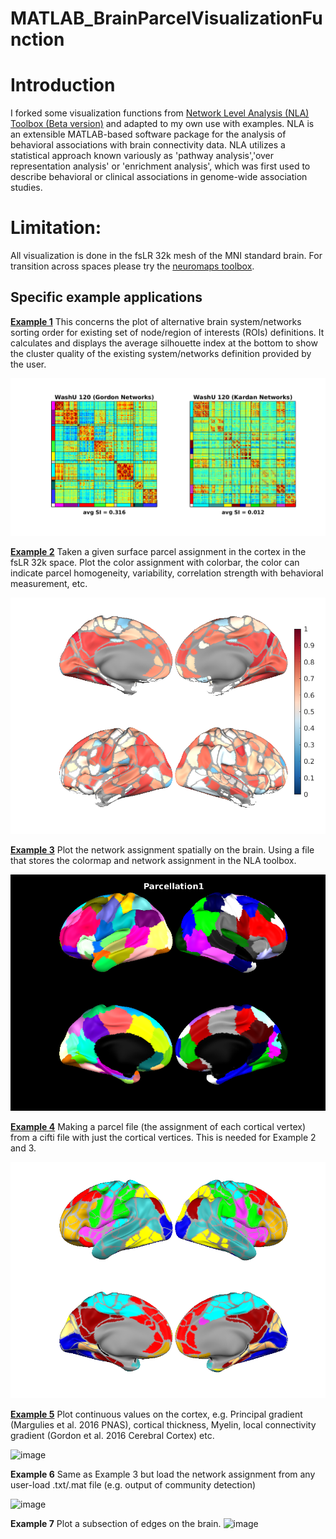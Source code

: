 # MATLAB_BrainParcelVisualizationFunction

# Introduction
I forked some visualization functions from [Network Level Analysis (NLA) Toolbox (Beta version)](https://github.com/mwheelock/Network-Level-Analysis) and adapted to my own use with examples. NLA is an extensible MATLAB-based software package for the analysis of behavioral associations with brain connectivity data. NLA utilizes a statistical approach known variously as 'pathway analysis','over representation analysis' or 'enrichment analysis', which was first used to describe behavioral or clinical associations in genome-wide association studies.

# Limitation: 
All visualization is done in the fsLR 32k mesh of the MNI standard brain. For transition across spaces please try the [neuromaps toolbox](https://github.com/netneurolab/neuromaps).

## Specific example applications
[**Example 1**](https://github.com/cindyhfls/MATLAB_BrainParcelVisualizationFunctions/blob/main/NLA%20visualizationfunctions/Example1_plot_FC_with_silhouette.m)
This concerns the plot of alternative brain system/networks sorting order for existing set of node/region of interests (ROIs) definitions. It calculates and displays the average silhouette index at the bottom to show the cluster quality of the existing system/networks definition provided by the user.

![image](https://github.com/cindyhfls/Network-Level-Analysis/blob/main/NLA%20visualizationfunctions/Example1.png)

[**Example 2**](https://github.com/cindyhfls/MATLAB_BrainParcelVisualizationFunctions/blob/main/NLA%20visualizationfunctions/Example2_plot_values_on_parcels.m)
Taken a given surface parcel assignment in the cortex in the fsLR 32k space. Plot the color assignment with colorbar, the color can indicate parcel homogeneity, variability, correlation strength with behavioral measurement, etc.

![image](https://github.com/cindyhfls/Network-Level-Analysis/blob/main/NLA%20visualizationfunctions/Example2.png)

[**Example 3**](https://github.com/cindyhfls/MATLAB_BrainParcelVisualizationFunctions/blob/main/NLA%20visualizationfunctions/Example3_plot_Network_per_parcel.m)
Plot the network assignment spatially on the brain. Using a file that stores the colormap and network assignment in the NLA toolbox.

![image](https://github.com/cindyhfls/Network-Level-Analysis/blob/main/NLA%20visualizationfunctions/Example3.png)

[**Example 4**](https://github.com/cindyhfls/MATLAB_BrainParcelVisualizationFunctions/blob/main/NLA%20visualizationfunctions/Example4_get_parcel_files.m)
Making a parcel file (the assignment of each cortical vertex) from a cifti file with just the cortical vertices. This is needed for Example 2 and 3.

![image](https://github.com/cindyhfls/Network-Level-Analysis/blob/main/NLA%20visualizationfunctions/Example4.png)

[**Example 5**](https://github.com/cindyhfls/MATLAB_BrainParcelVisualizationFunctions/blob/main/NLA%20visualizationfunctions/Example5_plot_continuous_values_on_surfacemesh.m)
Plot continuous values on the cortex, e.g. Principal gradient (Margulies et al. 2016 PNAS), cortical thickness, Myelin, local connectivity gradient (Gordon et al. 2016 Cerebral Cortex) etc.

![image](https://github.com/cindyhfls/Network-Level-Analysis/blob/main/NLA%20visualizationfunctions/Example5.png)

**Example 6**
Same as Example 3 but load the network assignment from any user-load .txt/.mat file (e.g. output of community detection)

![image](https://github.com/cindyhfls/Network-Level-Analysis/blob/main/NLA%20visualizationfunctions/Example6.png)

**Example 7**
Plot a subsection of edges on the brain.
![image](https://github.com/cindyhfls/Network-Level-Analysis/blob/main/NLA%20visualizationfunctions/Example7.png)
